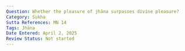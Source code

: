 ```yaml
---
Question: Whether the pleasure of jhāna surpasses divine pleasure?
Category: Sukha
Sutta References: MN 14
Tags: Jhāna
Date Entered: April 2, 2025
Review Status: Not started
---
```

